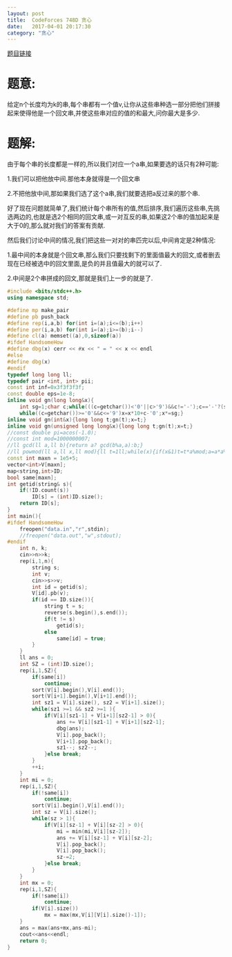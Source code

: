 ```yaml
---
layout: post
title:  CodeForces 748D 贪心
date:   2017-04-01 20:17:30
category: "贪心"
---
```


[题目链接](http://codeforces.com/contest/748/problem/D)

# 题意:

给定n个长度均为k的串,每个串都有一个值v,让你从这些串种选一部分把他们拼接起来使得他是一个回文串,并使这些串对应的值的和最大,问你最大是多少.

# 题解:

由于每个串的长度都是一样的,所以我们对应一个a串,如果要选的话只有2种可能:

1.我们可以把他放中间.那他本身就得是一个回文串

2.不把他放中间,那如果我们选了这个a串,我们就要选把a反过来的那个串.

好了现在问题就简单了,我们统计每个串所有的值,然后排序,我们遍历这些串,先挑选两边的,也就是选2个相同的回文串,或一对互反的串,如果这2个串的值加起来是大于0的,那么就对我们的答案有贡献.

然后我们讨论中间的情况,我们把这些一对对的串匹完以后,中间肯定是2种情况:

1.最中间的本身就是个回文串,那么我们只要找剩下的里面值最大的回文,或者删去现在已经被选中的回文里面,是负的并且值最大的就可以了.

2.中间是2个串拼成的回文,那就是我们上一步的就是了.

```c++
#include <bits/stdc++.h>
using namespace std;

#define mp make_pair
#define pb push_back
#define rep(i,a,b) for(int i=(a);i<=(b);i++)
#define per(i,a,b) for(int i=(a);i>=(b);i--)
#define cl(a) memset((a),0,sizeof(a))
#ifdef HandsomeHow
#define dbg(x) cerr << #x << " = " << x << endl
#else
#define dbg(x)
#endif
typedef long long ll;
typedef pair <int, int> pii;
const int inf=0x3f3f3f3f;
const double eps=1e-8;
inline void gn(long long&x){
    int sg=1;char c;while(((c=getchar())<'0'||c>'9')&&c!='-');c=='-'?(sg=-1,x=0):(x=c-'0');
    while((c=getchar())>='0'&&c<='9')x=x*10+c-'0';x*=sg;}
inline void gn(int&x){long long t;gn(t);x=t;}
inline void gn(unsigned long long&x){long long t;gn(t);x=t;}
//const double pi=acos(-1.0);
//const int mod=1000000007;
//ll gcd(ll a,ll b){return a? gcd(b%a,a):b;}
//ll powmod(ll a,ll x,ll mod){ll t=1ll;while(x){if(x&1)t=t*a%mod;a=a*a%mod;x>>=1;}return t;}
const int maxn = 1e5+5;
vector<int>V[maxn];
map<string,int>ID;
bool same[maxn];
int getid(string& s){
	if(!ID.count(s))
		ID[s] = (int)ID.size();
	return ID[s];
}
int main(){
#ifdef HandsomeHow
	freopen("data.in","r",stdin);
	//freopen("data.out","w",stdout);
#endif
	int n, k;
	cin>>n>>k;
	rep(i,1,n){
		string s;
		int v;
		cin>>s>>v;
		int id = getid(s);
		V[id].pb(v);
		if(id == ID.size()){
			string t = s;
			reverse(s.begin(),s.end());
			if(t != s)
				getid(s);
			else
				same[id] = true;
		}
	}
	ll ans = 0;
	int SZ = (int)ID.size();
	rep(i,1,SZ){
		if(same[i])
			continue;
		sort(V[i].begin(),V[i].end());
		sort(V[i+1].begin(),V[i+1].end());
		int sz1 = V[i].size(), sz2 = V[i+1].size();
		while(sz1 >=1 && sz2 >=1 ){
			if(V[i][sz1-1] + V[i+1][sz2-1] > 0){
				ans += V[i][sz1-1] + V[i+1][sz2-1];
				dbg(ans);
				V[i].pop_back();
				V[i+1].pop_back();
				sz1--; sz2--;
			}else break;
		}
		++i;
	}
	int mi = 0;
	rep(i,1,SZ){
		if(!same[i])
			continue;
		sort(V[i].begin(),V[i].end());
		int sz = V[i].size();
		while(sz > 1){
			if(V[i][sz-1] + V[i][sz-2] > 0){
				mi = min(mi,V[i][sz-2]);
				ans += V[i][sz-1] + V[i][sz-2];
				V[i].pop_back();
				V[i].pop_back();
				sz-=2;
			}else break;
		}
	}
	int mx = 0;
	rep(i,1,SZ){
		if(!same[i])
			continue;
		if(V[i].size())
			mx = max(mx,V[i][V[i].size()-1]);
	}
	ans = max(ans+mx,ans-mi);
	cout<<ans<<endl;
	return 0;
}
```
